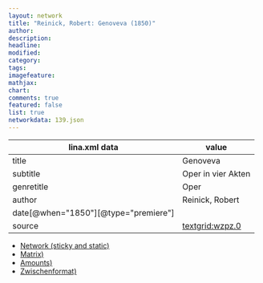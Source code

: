 ```yaml
---
layout: network
title: "Reinick, Robert: Genoveva (1850)"
author:
description:
headline:
modified:
category:
tags:
imagefeature: 
mathjax: 
chart: 
comments: true
featured: false
list: true
networkdata: 139.json
---
```

lina.xml data  | value
------------- | -------------
title|Genoveva
subtitle|Oper in vier Akten
genretitle|Oper
author|Reinick, Robert
date[@when="1850"][@type="premiere"]|
source|[textgrid:wzpz.0](https://textgridlab.org/1.0/tgcrud-public/rest/textgrid:wzpz.0/data)



* [Network (sticky and static)](/linas/network139)
* [Matrix)](/linas/matrix139)
* [Amounts)](/linas/amount139)
* [Zwischenformat)](/linas/lina139 )
